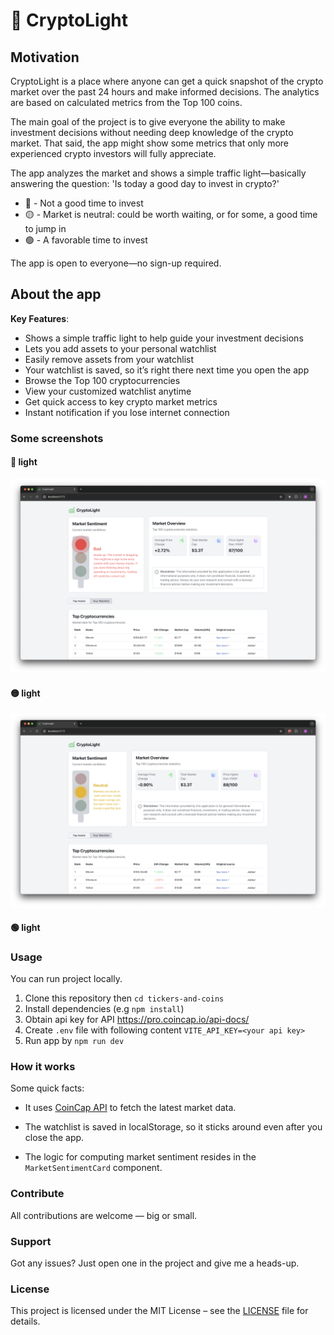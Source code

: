 # 🚦 CryptoLight

## Motivation

CryptoLight is a place where anyone can get a quick snapshot of the crypto market over the past 24 hours and make informed decisions. The analytics are based on calculated metrics from the Top 100 coins.

The main goal of the project is to give everyone the ability to make investment decisions without needing deep knowledge of the crypto market. That said, the app might show some metrics that only more experienced crypto investors will fully appreciate.

The app analyzes the market and shows a simple traffic light—basically answering the question: 'Is today a good day to invest in crypto?'

- 🔴 - Not a good time to invest
- 🟡 - Market is neutral: could be worth waiting, or for some, a good time to jump in
- 🟢 - A favorable time to invest

The app is open to everyone—no sign-up required.

## About the app

**Key Features**:

- Shows a simple traffic light to help guide your investment decisions
- Lets you add assets to your personal watchlist
- Easily remove assets from your watchlist
- Your watchlist is saved, so it’s right there next time you open the app
- Browse the Top 100 cryptocurrencies
- View your customized watchlist anytime
- Get quick access to key crypto market metrics
- Instant notification if you lose internet connection

### Some screenshots

#### 🔴 light

<img src="./screenshots/CryptoLight-bad.png" />

#### 🟡 light

<img src="./screenshots/CryptoLight-neutral.png" />

#### 🟢 light

### Usage

You can run project locally.

1. Clone this repository then `cd tickers-and-coins`
2. Install dependencies (e.g `npm install`)
3. Obtain api key for API https://pro.coincap.io/api-docs/
4. Create `.env` file with following content `VITE_API_KEY=<your api key>`
5. Run app by `npm run dev`

### How it works

Some quick facts:

- It uses [CoinCap API](https://pro.coincap.io/api-docs/) to fetch the latest market data.

- The watchlist is saved in localStorage, so it sticks around even after you close the app.

- The logic for computing market sentiment resides in the `MarketSentimentCard` component.

### Contribute

All contributions are welcome — big or small.

### Support

Got any issues? Just open one in the project and give me a heads-up.

### License

This project is licensed under the MIT License – see the [LICENSE](./LICENSE) file for details.
